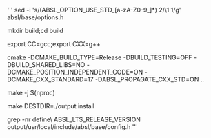 '''
sed -i 's/\(ABSL_OPTION_USE_STD_[a-zA-Z0-9_]*\) 2/\1 1/g' absl/base/options.h

mkdir build;cd build

export CC=gcc;export CXX=g++

cmake -DCMAKE_BUILD_TYPE=Release -DBUILD_TESTING=OFF -DBUILD_SHARED_LIBS=NO -DCMAKE_POSITION_INDEPENDENT_CODE=ON -DCMAKE_CXX_STANDARD=17 -DABSL_PROPAGATE_CXX_STD=ON ..

make -j $(nproc)

make DESTDIR=./output install

grep -nr define\ ABSL_LTS_RELEASE_VERSION output/usr/local/include/absl/base/config.h
'''